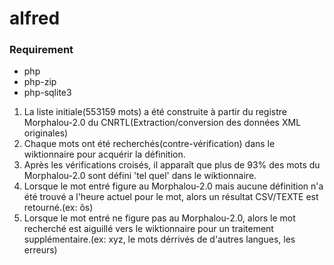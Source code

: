# alfred

### Requirement
* php
* php-zip
* php-sqlite3

1) La liste initiale(553159 mots) a été construite à partir du registre Morphalou-2.0 du CNRTL(Extraction/conversion des données XML originales)
2) Chaque mots ont été recherchés(contre-vérification) dans le wiktionnaire pour acquérir la définition.
3) Après les vérifications croisés, il apparaît que plus de 93% des mots du Morphalou-2.0 sont défini 'tel quel' dans le wiktionnaire.
4) Lorsque le mot entré figure au Morphalou-2.0 mais aucune définition n'a été trouvé a l'heure actuel pour le mot, alors un résultat CSV/TEXTE est retourné.(ex: ôs)
5) Lorsque le mot entré ne figure pas au Morphalou-2.0, alors le mot recherché est aiguillé vers le wiktionnaire pour un traitement supplémentaire.(ex: xyz, le mots dérrivés de d'autres langues, les erreurs)
